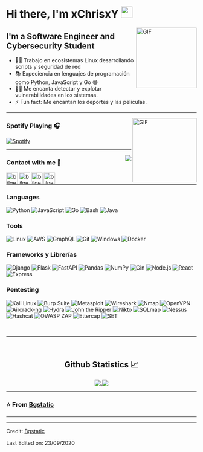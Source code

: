 # Hi there, I'm xChrisxY <img width="30px" src="https://media.tenor.com/images/3b388fe03da271d2674faf85eb7c3fcd/tenor.gif" />

<img align="right" alt="GIF" height="160px" src="https://media.giphy.com/media/du3J3cXyzhj75IOgvA/giphy.gif" />

## I'm a Software Engineer and Cybersecurity Student

- 👨‍💻 Trabajo en ecosistemas Linux desarrollando scripts y seguridad de red
- 📚 Expeciencia en lenguajes de programación como Python, JavaScript y Go 😅
- 💪🏼 Me encanta detectar y explotar vulnerabilidades en los sistemas.
- ⚡ Fun fact: Me encantan los deportes y las peliculas.

---

<img align="right" alt="GIF" height="170px" src="https://media.giphy.com/media/J5B1Y8QZnzXXbLQIBu/giphy.gif" />

### Spotify Playing 🎧

[![Spotify](https://novatorem.bgstatic.vercel.app/api/spotify)](https://open.spotify.com/user/11153360645)

---

<img align="right" src="http://estruyf-github.azurewebsites.net/api/VisitorHit?user=Bgstatic&repo=Bgstatic&countColorcountColor&countColor=%237B1E7B"/>

### Contact with me 📝

[<img align="left" alt="bilgehangecici.site" height="30px" src="https://www.flaticon.com/svg/static/icons/svg/2996/2996826.svg" />][website]
[<img align="left" alt="bilgehangecici | LinkedIn" height="30px" src="https://www.flaticon.com/svg/static/icons/svg/725/725337.svg"/>][linkedin]
[<img align="left" alt="bilgehangecici | Instagram" height="30px" src="https://image.flaticon.com/icons/svg/725/725278.svg" />][instagram]
[<img align="left" alt="bilgehangecici | Spotify" height="30px" src="https://www.flaticon.com/svg/static/icons/svg/725/725281.svg" />][Spotify]

<br />

---

### Languages 

![Python](http://img.shields.io/badge/-Python-3776AB?style=flat-square&logo=python&logoColor=ffffff)
![JavaScript](https://img.shields.io/badge/-JavaScript-%23F7DF1C?style=flat-square&logo=javascript&logoColor=000000&labelColor=%23F7DF1C&color=%23FFCE5A)
![Go](http://img.shields.io/badge/-Go-00ADD8?style=flat-square&logo=go&logoColor=ffffff)
![Bash](http://img.shields.io/badge/-Bash-4EAA25?style=flat-square&logo=gnubash&logoColor=ffffff)
![Java](http://img.shields.io/badge/-Java-5B4638?style=flat-square&logo=java&logoColor=ffffff)

### Tools

![Linux](http://img.shields.io/badge/-Linux-FCC624?style=flat-square&logo=linux&logoColor=000000)
![AWS](http://img.shields.io/badge/-AWS-232F3E?style=flat-square&logo=amazonaws&logoColor=ffffff)
![GraphQL](http://img.shields.io/badge/-GraphQL-E10098?style=flat-square&logo=graphql&logoColor=ffffff)
![Git](https://img.shields.io/badge/-Git-%23F05032?style=flat-square&logo=git&logoColor=%23ffffff)
![Windows](http://img.shields.io/badge/-Windows-0078D6?style=flat-square&logo=windows&logoColor=ffffff)
![Docker](http://img.shields.io/badge/-Docker-2496ED?style=flat-square&logo=docker&logoColor=ffffff)

### Frameworks y Librerías

![Django](http://img.shields.io/badge/-Django-092E20?style=flat-square&logo=django&logoColor=ffffff)
![Flask](http://img.shields.io/badge/-Flask-000000?style=flat-square&logo=flask&logoColor=ffffff)
![FastAPI](http://img.shields.io/badge/-FastAPI-009688?style=flat-square&logo=fastapi&logoColor=ffffff)
![Pandas](http://img.shields.io/badge/-Pandas-150458?style=flat-square&logo=pandas&logoColor=ffffff)
![NumPy](http://img.shields.io/badge/-NumPy-013243?style=flat-square&logo=numpy&logoColor=ffffff)
![Gin](http://img.shields.io/badge/-Gin-00ADD8?style=flat-square&logo=go&logoColor=ffffff)
![Node.js](http://img.shields.io/badge/-Node.js-339933?style=flat-square&logo=nodedotjs&logoColor=ffffff)
![React](https://img.shields.io/badge/-React-61DAFB?style=flat-square&logo=react&logoColor=ffffff)
![Express](http://img.shields.io/badge/-Express-000000?style=flat-square&logo=express&logoColor=ffffff)

### Pentesting

![Kali Linux](http://img.shields.io/badge/-Kali%20Linux-557C94?style=flat-square&logo=kalilinux&logoColor=ffffff)
![Burp Suite](http://img.shields.io/badge/-Burp%20Suite-FF7139?style=flat-square&logo=burpsuite&logoColor=ffffff)
![Metasploit](http://img.shields.io/badge/-Metasploit-0577B4?style=flat-square&logo=metasploit&logoColor=ffffff)
![Wireshark](http://img.shields.io/badge/-Wireshark-1679A7?style=flat-square&logo=wireshark&logoColor=ffffff)
![Nmap](http://img.shields.io/badge/-Nmap-4682B4?style=flat-square&logo=nmap&logoColor=ffffff)
![OpenVPN](http://img.shields.io/badge/-OpenVPN-EA7E20?style=flat-square&logo=openvpn&logoColor=ffffff)
![Aircrack-ng](http://img.shields.io/badge/-Aircrack%20ng-0078D7?style=flat-square&logo=aircrack-ng&logoColor=ffffff)
![Hydra](http://img.shields.io/badge/-Hydra-6000FF?style=flat-square&logo=hydra&logoColor=ffffff)
![John the Ripper](http://img.shields.io/badge/-John%20the%20Ripper-777BB4?style=flat-square&logo=johntheripper&logoColor=ffffff)
![Nikto](http://img.shields.io/badge/-Nikto-E34F26?style=flat-square&logo=nikto&logoColor=ffffff)
![SQLmap](http://img.shields.io/badge/-SQLmap-CC6699?style=flat-square&logo=sqlmap&logoColor=ffffff)
![Nessus](http://img.shields.io/badge/-Nessus-00C853?style=flat-square&logo=tenable&logoColor=ffffff)
![Hashcat](http://img.shields.io/badge/-Hashcat-EE7623?style=flat-square&logo=hashcat&logoColor=ffffff)
![OWASP ZAP](http://img.shields.io/badge/-OWASP%20ZAP-000000?style=flat-square&logo=owasp&logoColor=ffffff)
![Ettercap](http://img.shields.io/badge/-Ettercap-003545?style=flat-square&logo=ettercap&logoColor=ffffff)
![SET](http://img.shields.io/badge/-Social%20Engineer%20Toolkit-4E9A06?style=flat-square&logo=set&logoColor=ffffff)



<br/>

---

<br/>

  <h2 align="center"> Github Statistics 📈 </h2>
  
  <div align="center"> 
     <a href="">
      <img align="center" src="https://github-readme-stats-sigma-five.vercel.app/api?username=Bgstatic&show_icons=true&include_all_commits=true&count_private=true&theme=react&line_height=40" />
    </a>
    <a href="">
      <img align="center" src="https://github-readme-stats.vercel.app/api/top-langs/?username=Bgstatic&theme=react&line_height=40&hide=css"/>
    </a>
</div

<br/>

---

### ⭐️ From [Bgstatic](https://github.com/Bgstatic) ### 

---

[website]: http://bilgehangecici.site/
[instagram]: https://www.instagram.com/bilgehangecici
[linkedin]: https://www.linkedin.com/in/bilgehan-geçici-8b368614a/
[Spotify]: https://open.spotify.com/user/11153360645


----
Credit: [Bgstatic](https://github.com/Bgstatic)

Last Edited on: 23/09/2020
